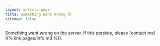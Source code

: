```yaml
---
layout: article-page
title: Something Went Wrong 😓
sitemap: false
---
```


Something went wrong on the server. If this persists, please [contact me]({% link pages/info.md %}).